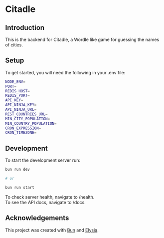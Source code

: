 # Citadle
## Introduction
This is the backend for Citadle, a Wordle like game for guessing the names of cities.

## Setup
To get started, you will need the following in your .env file:
```bash
NODE_ENV=
PORT=
REDIS_HOST=
REDIS_PORT=
API_KEY=
API_NINJA_KEY=
API_NINJA_URL=
REST_COUNTRIES_URL=
MIN_CITY_POPULATION=
MIN_COUNTRY_POPULATION=
CRON_EXPRESSION=
CRON_TIMEZONE=
```

## Development
To start the development server run:
```bash
bun run dev

# or

bun run start
```

To check server health, navigate to /health.  
To see the API docs, navigate to /docs.

## Acknowledgements
This project was created with [Bun](https://bun.sh) and [Elysia](https://elysiajs.com/).